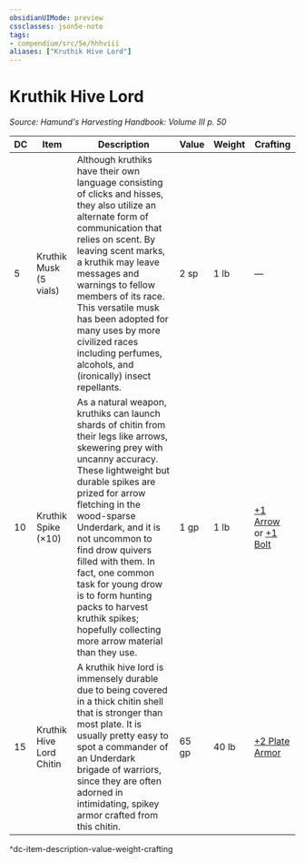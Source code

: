 ```yaml
---
obsidianUIMode: preview
cssclasses: json5e-note
tags:
- compendium/src/5e/hhhviii
aliases: ["Kruthik Hive Lord"]
---
```

# Kruthik Hive Lord
*Source: Hamund's Harvesting Handbook: Volume III p. 50* 

| DC | Item | Description | Value | Weight | Crafting |
|----|------|-------------|-------|--------|----------|
| 5 | Kruthik Musk (5 vials) | Although kruthiks have their own language consisting of clicks and hisses, they also utilize an alternate form of communication that relies on scent. By leaving scent marks, a kruthik may leave messages and warnings to fellow members of its race. This versatile musk has been adopted for many uses by more civilized races including perfumes, alcohols, and (ironically) insect repellants. | 2 sp | 1 lb | — |
| 10 | Kruthik Spike (×10) | As a natural weapon, kruthiks can launch shards of chitin from their legs like arrows, skewering prey with uncanny accuracy. These lightweight but durable spikes are prized for arrow fletching in the wood-sparse Underdark, and it is not uncommon to find drow quivers filled with them. In fact, one common task for young drow is to form hunting packs to harvest kruthik spikes; hopefully collecting more arrow material than they use. | 1 gp | 1 lb | [+1 Arrow](compendium/items/1-ammunition.md) or [+1 Bolt](compendium/items/1-ammunition.md) |
| 15 | Kruthik Hive Lord Chitin | A kruthik hive lord is immensely durable due to being covered in a thick chitin shell that is stronger than most plate. It is usually pretty easy to spot a commander of an Underdark brigade of warriors, since they are often adorned in intimidating, spikey armor crafted from this chitin. | 65 gp | 40 lb | [+2 Plate Armor](compendium/items/2-armor.md) |
^dc-item-description-value-weight-crafting